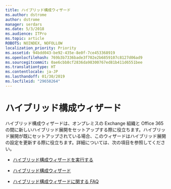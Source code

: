 ```yaml
---
title: ハイブリッド構成ウィザード
ms.author: dstrome
author: dstrome
manager: serdars
ms.date: 5/3/2018
ms.audience: ITPro
ms.topic: article
ROBOTS: NOINDEX, NOFOLLOW
localization_priority: Priority
ms.assetid: 94bdd043-be92-435e-8e0f-7ce453368919
ms.openlocfilehash: 769b3b7336bade3f702e2b6859107c8127d06ad9
ms.sourcegitcommit: 0ae6cbb8cf2836da98300767ed81b411d6551bee
ms.translationtype: HT
ms.contentlocale: ja-JP
ms.lasthandoff: 01/30/2019
ms.locfileid: "29658264"
---
```

# <a name="hybrid-configuration-wizard"></a>ハイブリッド構成ウィザード

ハイブリッド構成ウィザードは、オンプレミスの Exchange 組織と Office 365 の間に新しいハイブリッド展開をセットアップする際に役立ちます。ハイブリッド展開が既にセットアップされている場合、このウィザードはハイブリッド展開の設定を更新する際に役立ちます。詳細については、次の項目を参照してください。
  
- [ハイブリッド構成ウィザードを実行する](https://technet.microsoft.com/library/mt595788%28v=exchg.150%29.aspx)
    
- [ハイブリッド構成ウィザード](https://technet.microsoft.com/library/hh529921%28v=exchg.150%29.aspx)
    
- [ハイブリッド構成ウィザードに関する FAQ](https://technet.microsoft.com/library/mt488940%28v=exchg.150%29.aspx)
    

